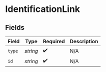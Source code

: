 # IdentificationLink


## Fields

| Field              | Type               | Required           | Description        |
| ------------------ | ------------------ | ------------------ | ------------------ |
| `type`             | *string*           | :heavy_check_mark: | N/A                |
| `id`               | *string*           | :heavy_check_mark: | N/A                |